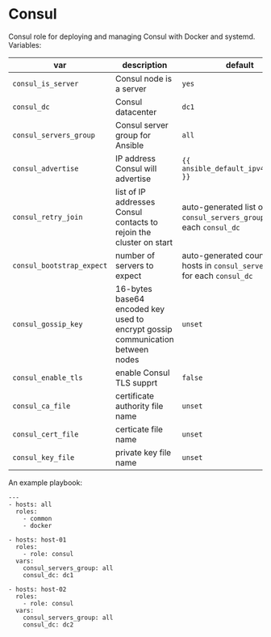 # Consul

Consul role for deploying and managing Consul with Docker and systemd. Variables:

| var | description | default |
|-----|-------------|---------|
| `consul_is_server` | Consul node is a server | `yes` |
| `consul_dc` | Consul datacenter | `dc1` |
| `consul_servers_group` | Consul server group for Ansible | `all` |
| `consul_advertise` | IP address Consul will advertise | `{{ ansible_default_ipv4.address }}` |
| `consul_retry_join` | list of IP addresses Consul contacts to rejoin the cluster on start | auto-generated list of hosts in `consul_servers_group` for each `consul_dc` |
| `consul_bootstrap_expect` | number of servers to expect | auto-generated count of hosts in `consul_servers_group` for each `consul_dc`|
| `consul_gossip_key` | 16-bytes base64 encoded key used to encrypt gossip communication between nodes | `unset` |
| `consul_enable_tls` | enable Consul TLS supprt | `false` |
| `consul_ca_file` | certificate authority file name | `unset` |
| `consul_cert_file` | certicate file name | `unset` |
| `consul_key_file` | private key file name | `unset` |

An example playbook:

```
---
- hosts: all
  roles:
    - common
    - docker

- hosts: host-01
  roles:
    - role: consul
  vars:
    consul_servers_group: all
    consul_dc: dc1

- hosts: host-02
  roles:
    - role: consul
  vars:
    consul_servers_group: all
    consul_dc: dc2
```
